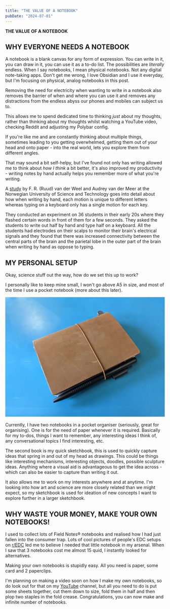 ```yaml
---
title: "THE VALUE OF A NOTEBOOK"
pubDate: "2024-07-01"
---
```


**THE VALUE OF A NOTEBOOK**

## WHY EVERYONE NEEDS A NOTEBOOK

A notebook is a blank canvas for any form of expression. You can write in it, you can draw in it, you can use it as a to-do list. The possibilities are *literally* endless. When I say notebooks, I mean physical notebooks. Not any digital note-taking apps. Don't get me wrong, I love Obsidian and I use it everyday, but I'm focusing on physical, analog notebooks in this post.

Removing the need for electricity when wanting to write in a notebook also removes the barrier of when and where you can use it and removes any distractions from the endless abyss our phones and mobiles can subject us to. 

This allows me to spend dedicated time to thinking *just* about my thoughts, rather than thinking about my thoughts whilst watching a YouTube video, checking Reddit and adjusting my Polybar config.

If you're like me and are constantly thinking about multiple things, sometimes leading to you getting overwhelmed, getting them out of your head and onto paper - into the real world, lets you explore them from different angles.

That may sound a bit self-helpy, but I've found not only has writing allowed me to think about *how I think* a bit better, it's also improved my productivity - writing notes by hand actually helps you remember more of what you're writing. 

A [study](https://www.frontiersin.org/journals/psychology/articles/10.3389/fpsyg.2023.1219945/full) by F. R. (Ruud) van der Weel and Audrey van der Meer at the Norwegian University of Science and Technology goes into detail about how when writing by hand, each motion is unique to different letters whereas typing on a keyboard only has a single motion for each key.

They conducted an experiment on 36 students in their early 20s where they flashed certain words in front of them for a few seconds. They asked the students to write out half by hand and type half on a keyboard. All the students had electrodes on their scalps to monitor their brain's electrical signals and they found that there was increased connectivity between the central parts of the brain and the parietal lobe in the outer part of the brain when writing by hand as oppose to typing.

## MY PERSONAL SETUP

Okay, science stuff out the way, how do we set this up to work?

I personally like to keep mine small, I won't go above A5 in size, and most of the time I use a pocket notebook (more about this later). 

![pocket-organiser](notebook.jpg)

Currently, I have two notebooks in a pocket organiser (seriously, great for organising). One is for the need of paper whenever it is required. Basically for my to-dos, things I want to remember, any interesting ideas I think of, any conversational topics I find interesting, etc.

The second book is my quick sketchbook, this is used to quickly capture ideas that spring in and out of my head as drawings. This could be things like interesting mechanisms, interesting objects, doodles, possible sculpture ideas. Anything where a visual aid is advantageous to get the idea across - which can also be easier to capture than writing it out.

It also allows me to work on my interests anywhere and at anytime. I'm looking into how art and science are more closely related than we might expect, so my sketchbook is used for ideation of new concepts I want to explore further in a larger sketchbook.

## WHY WASTE YOUR MONEY, MAKE YOUR OWN NOTEBOOKS!

I used to collect lots of Field Notes® notebooks and realised how I had just fallen into the consumer trap. Lots of cool pictures of people's EDC setups on [r/EDC](https://www.reddit.com/r/EDC/) led me to believe I needed that little notebook in my arsenal. When I saw that 3 notebooks cost me almost 15 quid, I instantly looked for alternatives.

Making your own notebooks is stupidly easy. All you need is paper, some card and 2 paperclips.

I'm planning on making a video soon on how I make my own notebooks, so do look out for that on my [YouTube](https://www.youtube.com/@tamirrxyz) channel, but all you need to do is put some sheets together, cut them down to size, fold them in half and then plop two staples in the fold crease. Congratulations, you can now make and infinite number of notebooks.